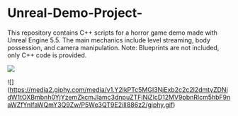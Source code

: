 # Unreal-Demo-Project-
This repository contains C++ scripts for a horror game demo made with Unreal Engine 5.5. The main mechanics include level streaming, body possession, and camera manipulation. Note: Blueprints are not included, only C++ code is provided.

![](https://media0.giphy.com/media/v1.Y2lkPTc5MGI3NjExcGh2cjU5MDUxOTB2bXNhbmxldWRoajVjamJqc3Vtbm9rNmwxNXp1dyZlcD12MV9pbnRlcm5hbF9naWZfYnlfaWQmY3Q9Zw/usZYNs6WIR0ek4q4wf/giphy.gif)

![]
(https://media2.giphy.com/media/v1.Y2lkPTc5MGI3NjExb2c2c2l2dmtyZDNidW1tOXBmbnh0YjYzemZkcmJlamc3dnpuZTFjNiZlcD12MV9pbnRlcm5hbF9naWZfYnlfaWQmY3Q9Zw/P5We3QT9E2iII886z2/giphy.gif)

